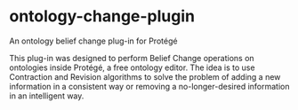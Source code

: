# ontology-change-plugin
An ontology belief change plug-in for Protégé

This plug-in was designed to perform Belief Change operations on ontologies inside Protégé, a free ontology editor.
The idea is to use Contraction and Revision algorithms to solve the problem of adding a new information in a consistent way or
removing a no-longer-desired information in an intelligent way.
